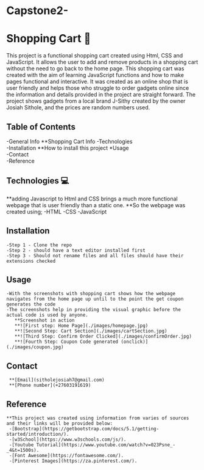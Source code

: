 # Capstone2-

# Shopping Cart 🛒 
This project is a functional shopping cart created using Html, CSS and JavaScript. 
It allows the user to add and remove products in a shopping cart without the need to go back to the home page. 
This shopping cart was created with the aim of learning JavaScript functions and how to make pages functional and interactive. 
It was created as an online shop  that is user friendly and helps those who struggle to order gadgets online since the information and details provided in the project are straight forward. 
The project shows gadgets from a local brand J-Sithy created by the owner Josiah Sithole, and the prices are random numbers used.  

## Table of Contents 
 -General Info
   **Shopping Cart Info
 -Technologies   
 -Installation
    **How to install this project
 *Usage   
 -Contact  
 -Reference
 
## Technologies 💻  

   **adding Javascript to Html and CSS brings a much more functional webpage that is user friendly than a static one. 
   **So the webpage was created using;
       -HTML 
       -CSS
       -JavaScript
       
  ## Installation
  
    -Step 1 - Clone the repo
    -Step 2 - should have a text editor installed first
    -Step 3 - Should not rename files and all files should have their extensions checked 
  
  ## Usage 
  
    -With the screenshots with shopping cart shows how the webpage navigates from the home page up until to the point the get coupon generates the code
    -The screenshots help in providing the visual graphic before the actual code is used by anyone.
       **Screenshot in action
       **![First step: Home Page](./images/homepage.jpg)
       **![Second Step: Cart Section](./images/cartSection.jpg)
       **![Third Step: Confirm Order Clicked](./images/confirmOrder.jpg)
       **![Fourth Step: Coupon Code generated (onclick)](./images/coupon.jpg)

  ## Contact
  
     **[Email](sitholejosiah7@gmail.com)
     **[Phone number](+27603191619)
     
  ## Reference
  
    **This project was created using information from varies of sources and their links will be provided below:
     -[Bootstrap](https://getbootstrap.com/docs/5.1/getting-started/introduction/).
     -[w3School](https://www.w3schools.com/js/).
     -[Youtube Tutorial](https://www.youtube.com/watch?v=023Psne_-_4&t=1500s).
     -[Font Awesome](https://fontawesome.com/).
     -[Pinterest Images](https://za.pinterest.com/). 


